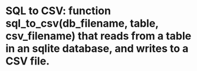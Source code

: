 # SQL to CSV: function sql_to_csv(db_filename, table, csv_filename) that reads from a table in an sqlite database, and writes to a CSV file.
